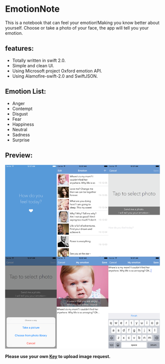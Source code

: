 # EmotionNote
This is a notebook that can feel your emotion!Making you know better about yourself. 
Choose or take a photo of your face, the app will tell you your emotion.

## features:
- Totally written in swift 2.0.
- Simple and clean UI.
- Using Microsoft project Oxford emotion API.
- Using Alamofire-swift-2.0 and SwiftJSON.

## Emotion List:
- Anger
- Contempt
- Disgust
- Fear
- Happiness
- Neutral
- Sadness
- Surprise

## Preview:

<img src="/imgs/Desktop HD.png">

**Please use your own [Key](https://www.projectoxford.ai/#) to upload image request.**
      
